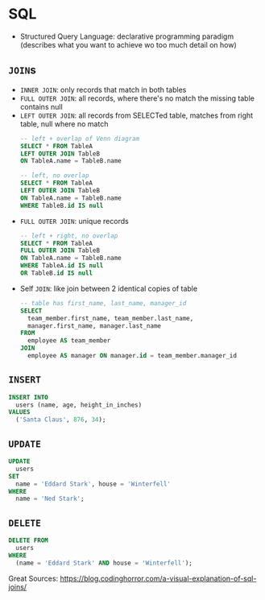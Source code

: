 # SQL
- Structured Query Language: declarative programming paradigm (describes what you want to achieve wo too much detail on how)

## ```JOIN```s
- ```INNER JOIN```: only records that match in both tables
- ```FULL OUTER JOIN```: all records, where there's no match the missing table contains null
- ```LEFT OUTER JOIN```: all records from SELECTed table, matches from right table, null where no match
  ```sql
  -- left + overlap of Venn diagram
  SELECT * FROM TableA
  LEFT OUTER JOIN TableB
  ON TableA.name = TableB.name

  -- left, no overlap
  SELECT * FROM TableA
  LEFT OUTER JOIN TableB
  ON TableA.name = TableB.name
  WHERE TableB.id IS null
  ```
- ```FULL OUTER JOIN```: unique records
  ```sql
  -- left + right, no overlap
  SELECT * FROM TableA
  FULL OUTER JOIN TableB
  ON TableA.name = TableB.name
  WHERE TableA.id IS null
  OR TableB.id IS null
  ```
- Self ```JOIN```: like join between 2 identical copies of table
  ```sql
  -- table has first_name, last_name, manager_id
  SELECT
    team_member.first_name, team_member.last_name,
    manager.first_name, manager.last_name
  FROM
    employee AS team_member
  JOIN
    employee AS manager ON manager.id = team_member.manager_id
  ```

## ```INSERT```
```sql
INSERT INTO
  users (name, age, height_in_inches)
VALUES
  ('Santa Claus', 876, 34);
```

## ```UPDATE```
```sql
UPDATE
  users
SET
  name = 'Eddard Stark', house = 'Winterfell'
WHERE
  name = 'Ned Stark';
```

## ```DELETE```
```sql
DELETE FROM
  users
WHERE
  (name = 'Eddard Stark' AND house = 'Winterfell');
```

Great Sources:
https://blog.codinghorror.com/a-visual-explanation-of-sql-joins/

